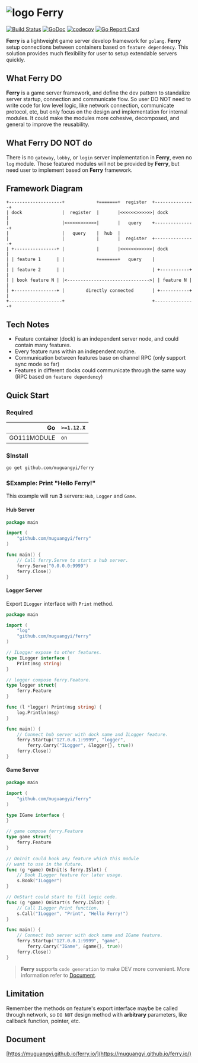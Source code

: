 # ![logo](logo.ico) Ferry

[![Build Status](https://travis-ci.com/muguangyi/ferry.svg?branch=master)](https://travis-ci.com/muguangyi/ferry) [![GoDoc](https://godoc.org/github.com/muguangyi/ferry?status.svg)](https://godoc.org/github.com/muguangyi/ferry) [![codecov](https://codecov.io/gh/muguangyi/ferry/branch/master/graph/badge.svg)](https://codecov.io/gh/muguangyi/ferry) [![Go Report Card](https://goreportcard.com/badge/github.com/muguangyi/ferry)](https://goreportcard.com/report/github.com/muguangyi/ferry)

**Ferry** is a lightweight game server develop framework for `golang`. **Ferry** setup connections between containers based on `feature dependency`. This solution provides much flexibility for user to setup extendable servers quickly.

## What Ferry DO

**Ferry** is a game server framework, and define the dev pattern to standalize server startup, connection and communicate flow. So user DO NOT need to write code for low level logic, like network connection, communicate protocol, etc, but only focus on the design and implementation for internal modules. It could make the modules more cohesive, decomposed, and general to improve the reusability.

## What Ferry DO NOT do

There is no `gateway`, `lobby`, or `login` server implementation in **Ferry**, even no `log` module. Those featured modules will not be provided by **Ferry**, but need user to implement based on **Ferry** framework.

## Framework Diagram

    +--------------------+            +=======+  register  +---------------+
    | dock               |  register  |       |<<<<<<>>>>>>| dock          |
    |                    |<<<<<<>>>>>>|       |   query    +---------------+
    |                    |   query    |  hub  |
    |                    |            |       |  register  +---------------+
    | +----------------+ |            |       |<<<<<<>>>>>>| dock          |
    | | feature 1      | |            +=======+   query    |               |
    | | feature 2      | |                                 | +-----------+ |
    | | book feature N | |<------------------------------->| | feature N | |
    | +----------------+ |        directly connected       | +-----------+ |
    +--------------------+                                 +---------------+

## Tech Notes

* Feature container (dock) is an independent server node, and could contain many features.
* Every feature runs within an independent routine.
* Communication between features base on channel RPC (only support sync mode so far)
* Features in different docks could communicate through the same way (RPC based on `feature dependency`)

## Quick Start

### Required

|Go|`>=1.12.X`|
|--:|:--|
|GO111MODULE|`on`|

### $Install

```bash
go get github.com/muguangyi/ferry
```

### $Example: Print "Hello Ferry!"

This example will run **3** servers: `Hub`, `Logger` and `Game`.

#### Hub Server

```go
package main

import (
    "github.com/muguangyi/ferry"
)

func main() {
    // Call ferry.Serve to start a hub server.
    ferry.Serve("0.0.0.0:9999")
    ferry.Close()
}
```

#### Logger Server

Export `ILogger` interface with `Print` method.

```go
package main

import (
    "log"
    "github.com/muguangyi/ferry"
)

// ILogger expose to other features.
type ILogger interface {
    Print(msg string)
}

// logger compose ferry.Feature.
type logger struct{
    ferry.Feature
}

func (l *logger) Print(msg string) {
    log.Println(msg)
}

func main() {
    // Connect hub server with dock name and ILogger feature.
    ferry.Startup("127.0.0.1:9999", "logger",
        ferry.Carry("ILogger", &logger{}, true))
    ferry.Close()
}

```

#### Game Server

```go
package main

import (
    "github.com/muguangyi/ferry"
)

type IGame interface {
}

// game compose ferry.Feature
type game struct{
    ferry.Feature
}

// OnInit could book any feature which this module
// want to use in the future.
func (g *game) OnInit(s ferry.ISlot) {
    // Book ILogger feature for later usage.
    s.Book("ILogger")
}

// OnStart could start to fill logic code.
func (g *game) OnStart(s ferry.ISlot) {
    // Call ILogger Print function.
    s.Call("ILogger", "Print", "Hello Ferry!")
}

func main() {
    // Connect hub server with dock name and IGame feature.
    ferry.Startup("127.0.0.1:9999", "game",
        ferry.Carry("IGame", &game{}, true))
    ferry.Close()
}
```

> **Ferry** supports `code generation` to make DEV more convenient. More information refer to [Document](https://muguangyi.github.io/ferry.io/).

## Limitation

Remember the methods on feature's export interface maybe be called through network, so `DO NOT` design method with **arbitrary** parameters, like callback function, pointer, etc.

## Document

[https://muguangyi.github.io/ferry.io/](https://muguangyi.github.io/ferry.io/)